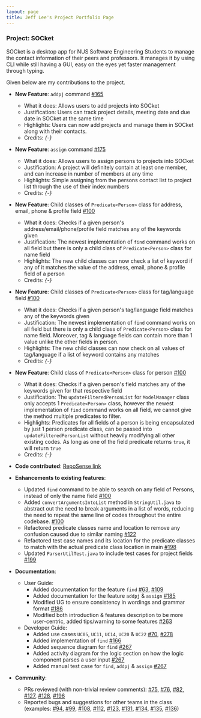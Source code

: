 ```yaml
---
layout: page
title: Jeff Lee's Project Portfolio Page
---
```


### Project: SOCket

SOCket is a desktop app for NUS Software Engineering Students to manage the contact information of their peers and professors.
It manages it by using CLI while still having a GUI, easy on the eyes yet faster management through typing.

Given below are my contributions to the project.

* **New Feature**: `addpj` command [\#165](https://github.com/AY2223S2-CS2103T-T12-4/tp/pull/165)
  * What it does: Allows users to add projects into SOCket
  * Justification: Users can track project details, meeting date and due date in SOCket at the same time
  * Highlights: Users can now add projects and manage them in SOCket along with their contacts.
  * Credits: *{-}*

* **New Feature**: `assign` command [\#175](https://github.com/AY2223S2-CS2103T-T12-4/tp/pull/175)
  * What it does: Allows users to assign persons to projects into SOCket
  * Justification: A project will definitely contain at least one member, and can increase in number of members at any time
  * Highlights: Simple assigning from the persons contact list to project list through the use of their index numbers
  * Credits: *{-}*

* **New Feature**: Child classes of `Predicate<Person>` class for address, email, phone & profile field [\#100](https://github.com/AY2223S2-CS2103T-T12-4/tp/pull/100)
  * What it does: Checks if a given person's address/email/phone/profile field matches any of the keywords given
  * Justification: The newest implementation of `find` command works on all field but there is only a child class of `Predicate<Person>` class for name field
  * Highlights: The new child classes can now check a list of keyword if any of it matches the value of the address, email, phone & profile field of a person
  * Credits: *{-}*

* **New Feature**: Child classes of `Predicate<Person>` class for tag/language field [\#100](https://github.com/AY2223S2-CS2103T-T12-4/tp/pull/100)
  * What it does: Checks if a given person's tag/language field matches any of the keywords given
  * Justification: The newest implementation of `find` command works on all field but there is only a child class of `Predicate<Person>` class for name field. Moreover, tag & language fields can contain more than 1 value unlike the other fields in person.
  * Highlights: The new child classes can now check on all values of tag/language if a list of keyword contains any matches
  * Credits: *{-}*

* **New Feature**: Child class of `Predicate<Person>` class for person [\#100](https://github.com/AY2223S2-CS2103T-T12-4/tp/pull/100)
  * What it does: Checks if a given person's field matches any of the keywords given for that respective field
  * Justification: The `updateFilteredPersonList` for `ModelManager` class only accepts 1 `Predicate<Person>` class, however the newest implementation of `find` command works on all field, we cannot give the method multiple predicates to filter.
  * Highlights: Predicates for all fields of a person is being encapsulated by just 1 person predicate class, can be passed into `updateFilteredPersonList` without heavily modifying all other existing codes. As long as one of the field predicate returns `true`, it will return `true`
  * Credits: *{-}*

* **Code contributed**: [RepoSense link](https://nus-cs2103-ay2223s2.github.io/tp-dashboard/?search=nus-jeff&breakdown=true)

* **Enhancements to existing features**:
  * Updated `find` command to be able to search on any field of Persons, instead of only the name field [\#100](https://github.com/AY2223S2-CS2103T-T12-4/tp/pull/100)
  * Added `convertArgumentsIntoList` method in `StringUtil.java` to abstract out the need to break arguments in a list of words, reducing the need to repeat the same line of codes throughout the entire codebase. [\#100](https://github.com/AY2223S2-CS2103T-T12-4/tp/pull/100)
  * Refactored predicate classes name and location to remove any confusion caused due to similar naming [\#122](https://github.com/AY2223S2-CS2103T-T12-4/tp/pull/122)
  * Refactored test case names and its location for the predicate classes to match with the actual predicate class location in main [\#198](https://github.com/AY2223S2-CS2103T-T12-4/tp/pull/198) 
  * Updated `ParserUtilTest.java` to include test cases for project fields [\#199](https://github.com/AY2223S2-CS2103T-T12-4/tp/pull/199)

* **Documentation**:
  * User Guide:
    * Added documentation for the feature `find` [\#63](https://github.com/AY2223S2-CS2103T-T12-4/tp/pull/63), [\#109](https://github.com/AY2223S2-CS2103T-T12-4/tp/pull/109)
    * Added documentation for the feature `addpj` & `assign` [\#185](https://github.com/AY2223S2-CS2103T-T12-4/tp/pull/185)
    * Modified UG to ensure consistency in wordings and grammar format [\#186](https://github.com/AY2223S2-CS2103T-T12-4/tp/pull/186)
    * Modified both introduction & features description to be more user-centric, added tips/warning to some features [\#263](https://github.com/AY2223S2-CS2103T-T12-4/tp/pull/263) 
  * Developer Guide:
    * Added use cases `UC05`, `UC11`, `UC14`, `UC20` & `UC22` [\#70](https://github.com/AY2223S2-CS2103T-T12-4/tp/pull/70), [\#278](https://github.com/AY2223S2-CS2103T-T12-4/tp/pull/278)
    * Added implementation of `find` [\#166](https://github.com/AY2223S2-CS2103T-T12-4/tp/pull/166)
    * Added sequence diagram for `find` [\#267](https://github.com/AY2223S2-CS2103T-T12-4/tp/pull/267)
    * Added activity diagram for the logic section on how the logic component parses a user input [\#267](https://github.com/AY2223S2-CS2103T-T12-4/tp/pull/267)
    * Added manual test case for `find`, `addpj` & `assign` [\#267](https://github.com/AY2223S2-CS2103T-T12-4/tp/pull/267)

* **Community**:
  * PRs reviewed (with non-trivial review comments): [\#75](https://github.com/AY2223S2-CS2103T-T12-4/tp/pull/75), [\#76](https://github.com/AY2223S2-CS2103T-T12-4/tp/pull/76), [\#82](https://github.com/AY2223S2-CS2103T-T12-4/tp/pull/82), [\#127](https://github.com/AY2223S2-CS2103T-T12-4/tp/pull/127), [\#128](https://github.com/AY2223S2-CS2103T-T12-4/tp/pull/128), [\#196](https://github.com/AY2223S2-CS2103T-T12-4/tp/pull/196)
  * Reported bugs and suggestions for other teams in the class (examples: [\#94](https://github.com/AY2223S2-CS2103-F11-4/tp/issues/94), [\#99](https://github.com/AY2223S2-CS2103-F11-4/tp/issues/99), [\#108](https://github.com/AY2223S2-CS2103-F11-4/tp/issues/108), [\#112](https://github.com/AY2223S2-CS2103-F11-4/tp/issues/112), [\#123](https://github.com/AY2223S2-CS2103-F11-4/tp/issues/123), [\#131](https://github.com/AY2223S2-CS2103-F11-4/tp/issues/131), [\#134](https://github.com/AY2223S2-CS2103-F11-4/tp/issues/134), [\#135](https://github.com/AY2223S2-CS2103-F11-4/tp/issues/135), [\#136](https://github.com/AY2223S2-CS2103-F11-4/tp/issues/136))

